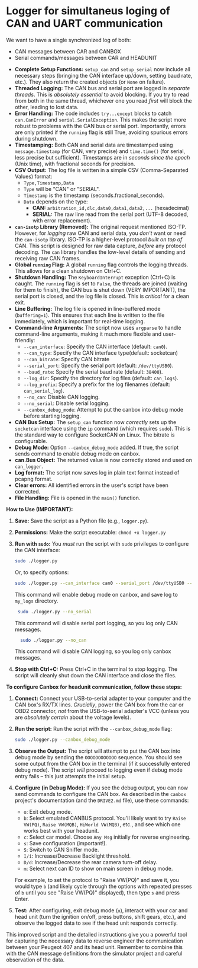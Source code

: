 # Logger for simultaneus loging of CAN and UART communication

We want to have a single synchronized log of both:
- CAN messages between CAR and CANBOX
- Serial commands/messages between CAR and HEADUNIT



*   **Complete Setup Functions:** `setup_can` and `setup_serial` now include all necessary steps (bringing the CAN interface up/down, setting baud rate, etc.).  They also return the created objects (or `None` on failure).
*   **Threaded Logging:**  The CAN bus and serial port are logged in *separate threads*.  This is *absolutely essential* to avoid blocking.  If you try to read from both in the same thread, whichever one you read *first* will block the other, leading to lost data.
*   **Error Handling:** The code includes `try...except` blocks to catch `can.CanError` and `serial.SerialException`. This makes the script more robust to problems with the CAN bus or serial port. Importantly, errors are only printed if the `running` flag is still True, avoiding spurious errors during shutdown.
*   **Timestamping:**  Both CAN and serial data are timestamped using `message.timestamp` (for CAN, very precise) and `time.time()` (for serial, less precise but sufficient).  Timestamps are in *seconds since the epoch* (Unix time), with fractional seconds for precision.
*   **CSV Output:** The log file is written in a simple CSV (Comma-Separated Values) format:
    *   `Type,Timestamp,Data`
    *   `Type` will be "CAN" or "SERIAL".
    *   `Timestamp` is the timestamp (seconds.fractional_seconds).
    *   `Data` depends on the type:
        *   **CAN:** `arbitration_id,dlc,data0,data1,data2,...` (hexadecimal)
        *   **SERIAL:** The raw line read from the serial port (UTF-8 decoded, with error replacement).
*   **`can-isotp` Library (Removed):**  The original request mentioned ISO-TP.  However, for *logging* raw CAN and serial data, you *don't* want or need the `can-isotp` library.  ISO-TP is a higher-level protocol *built on top of* CAN.  This script is designed for raw data capture, *before* any protocol decoding. The `can` library handles the low-level details of sending and receiving raw CAN frames.
*   **Global `running` Flag:**  A global `running` flag controls the logging threads. This allows for a clean shutdown on Ctrl+C.
*   **Shutdown Handling:** The `KeyboardInterrupt` exception (Ctrl+C) is caught.  The `running` flag is set to `False`, the threads are joined (waiting for them to finish), the CAN bus is shut down (VERY IMPORTANT), the serial port is closed, and the log file is closed.  This is *critical* for a clean exit.
*   **Line Buffering:** The log file is opened in line-buffered mode (`buffering=1`). This ensures that each line is written to the file immediately, which is important for real-time logging.
*   **Command-line Arguments:** The script now uses `argparse` to handle command-line arguments, making it much more flexible and user-friendly:
    *   `--can_interface`:  Specify the CAN interface (default: `can0`).
    *   `--can_type`: Specify the CAN interface type(default: socketcan)
    *   `--can_bitrate`: Specify CAN bitrate
    *   `--serial_port`: Specify the serial port (default: `/dev/ttyUSB0`).
    *   `--baud_rate`:  Specify the serial baud rate (default: `38400`).
    *   `--log_dir`: Specify the directory for log files (default: `can_logs`).
    *   `--log_prefix`: Specify a prefix for the log filenames (default: `can_serial_log`).
    *   `--no_can`: Disable CAN logging.
    *   `--no_serial`: Disable serial logging.
    *    `--canbox_debug_mode`:  Attempt to put the canbox into debug mode before starting logging.
*   **CAN Bus Setup:** The `setup_can` function now *correctly* sets up the `socketcan` interface using the `ip` command (which requires `sudo`). This is the standard way to configure SocketCAN on Linux. The bitrate is configurable.
* **Debug Mode:** Option `--canbox_debug_mode` added. If true, the script sends command to enable debug mode on canbox.
* **can.Bus Object:** The returned value is now correctly stored and used on `can_logger`.
* **Log format:** The script now saves log in plain text format instead of pcapng format.
* **Clear errors:** All identified errors in the user's script have been corrected.
* **File Handling:** File is opened in the `main()` function.

**How to Use (IMPORTANT):**

1.  **Save:** Save the script as a Python file (e.g., `logger.py`).
2.  **Permissions:** Make the script executable: `chmod +x logger.py`
3.  **Run with `sudo`:**  You *must* run the script with `sudo` privileges to configure the CAN interface:

    ```bash
    sudo ./logger.py
    ```

    Or, to specify options:

    ```bash
    sudo ./logger.py --can_interface can0 --serial_port /dev/ttyUSB0 --baud_rate 38400 --canbox_debug_mode --log_dir my_logs
    ```
     This command will enable debug mode on canbox, and save log to `my_logs` directory.
    ```bash
     sudo ./logger.py --no_serial
    ```
    This command will disable serial port logging, so you log only CAN messages.
    ```bash
      sudo ./logger.py --no_can
     ```
     This command will disable CAN logging, so you log only canbox messages.
4.  **Stop with Ctrl+C:** Press Ctrl+C in the terminal to stop logging. The script will cleanly shut down the CAN interface and close the files.

**To configure Canbox for headunit communication, follow these steps:**

1.  **Connect:** Connect your USB-to-serial adapter to your computer and the CAN box's RX/TX lines.  *Crucially*, power the CAN box from the car or OBD2 connector, *not* from the USB-to-serial adapter's VCC (unless you are *absolutely certain* about the voltage levels).
2.  **Run the script:** Run the script *with* the `--canbox_debug_mode` flag:

    ```bash
    sudo ./logger.py --canbox_debug_mode
    ```

3.  **Observe the Output:**  The script will attempt to put the CAN box into debug mode by sending the `OOOOOOOOOOOO` sequence. You should see some output from the CAN box in the terminal (if it successfully entered debug mode).  The script *will* proceed to logging even if debug mode entry fails – this just attempts the initial setup.
4.  **Configure (in Debug Mode):** If you see the debug output, you can now send commands to configure the CAN box.  As described in the `canbox` project's documentation (and the `DRIVE2.md` file), use these commands:
    *   `o`: Exit debug mode.
    *   `b`: Select emulated CANBUS protocol.  You'll likely want to try `Raise VW(PQ)`, `Raise VW(MQB)`, `HiWorld VW(MQB)`, etc., and see which one works best with your headunit.
    *   `c`: Select car model. Choose `Any Msg` initially for reverse engineering.
    *   `s`: Save configuration (important!).
    *   `S`: Switch to CAN Sniffer mode.
    *   `I/i`: Increase/Decrease Backlight threshold.
    *   `D/d`: Increase/Decrease the rear camera turn-off delay.
    *   `m`: Select next can ID to show on main screen in debug mode.

    For example, to set the protocol to "Raise VW(PQ)" and save it, you would type `b` (and likely cycle through the options with repeated presses of `b` until you see "Raise VW(PQ)" displayed), then type `s` and press Enter.

5.  **Test:**  After configuring, exit debug mode (`o`), interact with your car and head unit (turn the ignition on/off, press buttons, shift gears, etc.), and observe the logged data to see if the head unit responds correctly.

This improved script and the detailed instructions give you a powerful tool for capturing the necessary data to reverse engineer the communication between your Peugeot 407 and its head unit.  Remember to combine this with the CAN message definitions from the simulator project and careful observation of the data.

